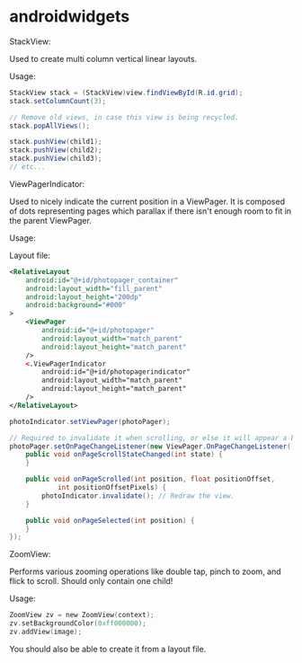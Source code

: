 androidwidgets
==============

StackView:

Used to create multi column vertical linear layouts.

Usage:

```java
StackView stack = (StackView)view.findViewById(R.id.grid);
stack.setColumnCount(3);

// Remove old views, in case this view is being recycled.
stack.popAllViews();

stack.pushView(child1);
stack.pushView(child2);
stack.pushView(child3);
// etc...
```

ViewPagerIndicator:

Used to nicely indicate the current position in a ViewPager.
It is composed of dots representing pages which parallax if there isn't enough room to fit in the parent ViewPager.

Usage:

Layout file:
```xml
<RelativeLayout
	android:id="@+id/photopager_container"
	android:layout_width="fill_parent"
	android:layout_height="200dp"
	android:background="#000"
>
	<ViewPager
		android:id="@+id/photopager"
		android:layout_width="match_parent"
		android:layout_height="match_parent"
	/>
	<.ViewPagerIndicator
		android:id="@+id/photopagerindicator"
		android:layout_width="match_parent"
		android:layout_height="match_parent"
	/>
</RelativeLayout>
```

```java
photoIndicator.setViewPager(photoPager);

// Required to invalidate it when scrolling, or else it will appear a bit janky when parallaxing.
photoPager.setOnPageChangeListener(new ViewPager.OnPageChangeListener() {
	public void onPageScrollStateChanged(int state) {
	}

	public void onPageScrolled(int position, float positionOffset,
			int positionOffsetPixels) {
		photoIndicator.invalidate(); // Redraw the view.
	}

	public void onPageSelected(int position) {
	}
});
```

ZoomView:

Performs various zooming operations like double tap, pinch to zoom, and flick to scroll.
Should only contain one child!

Usage:

```objective-c
ZoomView zv = new ZoomView(context);
zv.setBackgroundColor(0xff000000);
zv.addView(image);
```

You should also be able to create it from a layout file.

